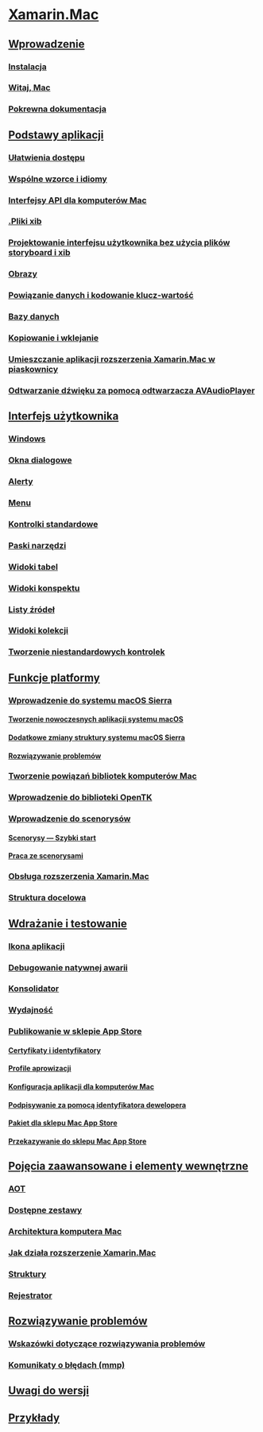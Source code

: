 # [Xamarin.Mac](index.yml)
## [Wprowadzenie](get-started/index.md)
### [Instalacja](/visualstudio/mac/installation/)
### [Witaj, Mac](get-started/hello-mac.md)
### [Pokrewna dokumentacja](get-started/related.md)
## [Podstawy aplikacji](app-fundamentals/index.md)
### [Ułatwienia dostępu](app-fundamentals/accessibility.md)
### [Wspólne wzorce i idiomy](app-fundamentals/patterns.md)
### [Interfejsy API dla komputerów Mac](app-fundamentals/mac-apis.md)
### [.Pliki xib](app-fundamentals/xib.md)
### [Projektowanie interfejsu użytkownika bez użycia plików storyboard i xib](app-fundamentals/xibless-ui.md)
### [Obrazy](app-fundamentals/image.md)
### [Powiązanie danych i kodowanie klucz-wartość](app-fundamentals/databinding.md)
### [Bazy danych](app-fundamentals/databases.md)
### [Kopiowanie i wklejanie](app-fundamentals/copy-paste.md)
### [Umieszczanie aplikacji rozszerzenia Xamarin.Mac w piaskownicy](app-fundamentals/sandboxing.md)
### [Odtwarzanie dźwięku za pomocą odtwarzacza AVAudioPlayer](app-fundamentals/sounds.md)
## [Interfejs użytkownika](user-interface/index.md)
### [Windows](user-interface/window.md)
### [Okna dialogowe](user-interface/dialog.md)
### [Alerty](user-interface/alert.md)
### [Menu](user-interface/menu.md)
### [Kontrolki standardowe](user-interface/standard-controls.md)
### [Paski narzędzi](user-interface/toolbar.md)
### [Widoki tabel](user-interface/table-view.md)
### [Widoki konspektu](user-interface/outline-view.md)
### [Listy źródeł](user-interface/source-list.md)
### [Widoki kolekcji](user-interface/collection-view.md)
### [Tworzenie niestandardowych kontrolek](user-interface/custom-controls.md)
## [Funkcje platformy](platform/index.md)
### [Wprowadzenie do systemu macOS Sierra](platform/introduction-to-macos-sierra/index.md)
#### [Tworzenie nowoczesnych aplikacji systemu macOS](platform/introduction-to-macos-sierra/modern-cocoa-apps.md)
#### [Dodatkowe zmiany struktury systemu macOS Sierra](platform/introduction-to-macos-sierra/additional-framework-changes.md)
#### [Rozwiązywanie problemów](platform/introduction-to-macos-sierra/troubleshooting.md)
### [Tworzenie powiązań bibliotek komputerów Mac](platform/binding.md)
### [Wprowadzenie do biblioteki OpenTK](platform/opentk.md)
### [Wprowadzenie do scenorysów](platform/storyboards/index.md)
#### [Scenorysy — Szybki start](platform/storyboards/quickstart.md)
#### [Praca ze scenorysami](platform/storyboards/indepth.md)
### [Obsługa rozszerzenia Xamarin.Mac](platform/extensions.md)
### [Struktura docelowa](platform/target-framework.md)
## [Wdrażanie i testowanie](deploy-test/index.md)
### [Ikona aplikacji](deploy-test/app-icon.md)
### [Debugowanie natywnej awarii](deploy-test/debugging-native-crash.md)
### [Konsolidator](deploy-test/linker.md)
### [Wydajność](deploy-test/performance.md)
### [Publikowanie w sklepie App Store](deploy-test/publishing-to-the-app-store/index.md)
#### [Certyfikaty i identyfikatory](deploy-test/publishing-to-the-app-store/certificates-identifiers.md)
#### [Profile aprowizacji](deploy-test/publishing-to-the-app-store/profiles.md)
#### [Konfiguracja aplikacji dla komputerów Mac](deploy-test/publishing-to-the-app-store/app-configuration.md)
#### [Podpisywanie za pomocą identyfikatora dewelopera](deploy-test/publishing-to-the-app-store/signing.md)
#### [Pakiet dla sklepu Mac App Store](deploy-test/publishing-to-the-app-store/bundling.md)
#### [Przekazywanie do sklepu Mac App Store](deploy-test/publishing-to-the-app-store/uploading.md)
## [Pojęcia zaawansowane i elementy wewnętrzne](internals/index.md)
### [AOT](internals/aot.md)
### [Dostępne zestawy](~/cross-platform/internals/available-assemblies.md?context=xamarin/mac)
### [Architektura komputera Mac](internals/architecture.md)
### [Jak działa rozszerzenie Xamarin.Mac](internals/how-it-works.md)
### [Struktury](internals/frameworks.md)
### [Rejestrator](internals/registrar.md)
## [Rozwiązywanie problemów](troubleshooting/index.md)
### [Wskazówki dotyczące rozwiązywania problemów](troubleshooting/troubleshooting.md)
### [Komunikaty o błędach (mmp)](troubleshooting/mmp-errors.md)
## [Uwagi do wersji](https://developer.xamarin.com/releases/mac/)
## [Przykłady](samples/index.yml)
